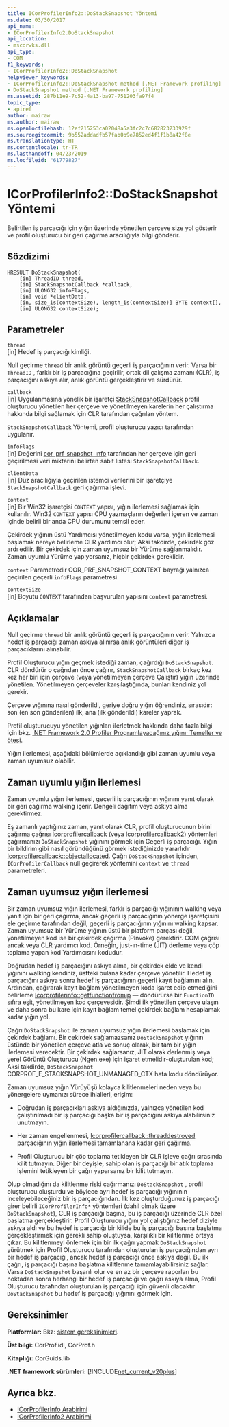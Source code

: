 ```yaml
---
title: ICorProfilerInfo2::DoStackSnapshot Yöntemi
ms.date: 03/30/2017
api_name:
- ICorProfilerInfo2.DoStackSnapshot
api_location:
- mscorwks.dll
api_type:
- COM
f1_keywords:
- ICorProfilerInfo2::DoStackSnapshot
helpviewer_keywords:
- ICorProfilerInfo2::DoStackSnapshot method [.NET Framework profiling]
- DoStackSnapshot method [.NET Framework profiling]
ms.assetid: 287b11e9-7c52-4a13-ba97-751203fa97f4
topic_type:
- apiref
author: mairaw
ms.author: mairaw
ms.openlocfilehash: 12ef215253ca02048a5a3fc2c7c682823233929f
ms.sourcegitcommit: 9b552addadfb57fab0b9e7852ed4f1f1b8a42f8e
ms.translationtype: HT
ms.contentlocale: tr-TR
ms.lasthandoff: 04/23/2019
ms.locfileid: "61779827"
---
```

# <a name="icorprofilerinfo2dostacksnapshot-method"></a>ICorProfilerInfo2::DoStackSnapshot Yöntemi
Belirtilen iş parçacığı için yığın üzerinde yönetilen çerçeve size yol gösterir ve profil oluşturucu bir geri çağırma aracılığıyla bilgi gönderir.  
  
## <a name="syntax"></a>Sözdizimi  
  
```  
HRESULT DoStackSnapshot(  
    [in] ThreadID thread,  
    [in] StackSnapshotCallback *callback,  
    [in] ULONG32 infoFlags,  
    [in] void *clientData,  
    [in, size_is(contextSize), length_is(contextSize)] BYTE context[],  
    [in] ULONG32 contextSize);  
```  
  
## <a name="parameters"></a>Parametreler  
 `thread`  
 [in] Hedef iş parçacığı kimliği.  
  
 Null geçirme `thread` bir anlık görüntü geçerli iş parçacığının verir. Varsa bir `ThreadID` , farklı bir iş parçacığına geçirilir, ortak dil çalışma zamanı (CLR), iş parçacığını askıya alır, anlık görüntü gerçekleştirir ve sürdürür.  
  
 `callback`  
 [in] Uygulanmasına yönelik bir işaretçi [StackSnapshotCallback](../../../../docs/framework/unmanaged-api/profiling/stacksnapshotcallback-function.md) profil oluşturucu yönetilen her çerçeve ve yönetilmeyen karelerin her çalıştırma hakkında bilgi sağlamak için CLR tarafından çağrılan yöntem.  
  
 `StackSnapshotCallback` Yöntemi, profil oluşturucu yazıcı tarafından uygulanır.  
  
 `infoFlags`  
 [in] Değerini [cor_prf_snapshot_ınfo](../../../../docs/framework/unmanaged-api/profiling/cor-prf-snapshot-info-enumeration.md) tarafından her çerçeve için geri geçirilmesi veri miktarını belirten sabit listesi `StackSnapshotCallback`.  
  
 `clientData`  
 [in] Düz aracılığıyla geçirilen istemci verilerini bir işaretçiye `StackSnapshotCallback` geri çağırma işlevi.  
  
 `context`  
 [in] Bir Win32 işaretçisi `CONTEXT` yapısı, yığın ilerlemesi sağlamak için kullanılır. Win32 `CONTEXT` yapısı CPU yazmaçların değerleri içeren ve zaman içinde belirli bir anda CPU durumunu temsil eder.  
  
 Çekirdek yığının üstü Yardımcısı yönetilmeyen kodu varsa, yığın ilerlemesi başlamak nereye belirleme CLR yardımcı olur; Aksi takdirde, çekirdek göz ardı edilir. Bir çekirdek için zaman uyumsuz bir Yürüme sağlanmalıdır. Zaman uyumlu Yürüme yapıyorsanız, hiçbir çekirdek gereklidir.  
  
 `context` Parametredir COR_PRF_SNAPSHOT_CONTEXT bayrağı yalnızca geçirilen geçerli `infoFlags` parametresi.  
  
 `contextSize`  
 [in] Boyutu `CONTEXT` tarafından başvurulan yapısını `context` parametresi.  
  
## <a name="remarks"></a>Açıklamalar  
 Null geçirme `thread` bir anlık görüntü geçerli iş parçacığının verir. Yalnızca hedef iş parçacığı zaman askıya alınırsa anlık görüntüleri diğer iş parçacıklarını alınabilir.  
  
 Profil Oluşturucu yığın geçmek istediği zaman, çağırdığı `DoStackSnapshot`. CLR döndürür o çağrıdan önce çağırır, `StackSnapshotCallback` birkaç kez kez her biri için çerçeve (veya yönetilmeyen çerçeve Çalıştır) yığın üzerinde yönetilen. Yönetilmeyen çerçeveler karşılaştığında, bunları kendiniz yol gerekir.  
  
 Çerçeve yığınına nasıl gönderildi, geriye doğru yığın öğrendiniz, sırasıdır: son (en son gönderilen) ilk, ana (ilk gönderildi) kareler yaprak.  
  
 Profil oluşturucuyu yönetilen yığınları ilerletmek hakkında daha fazla bilgi için bkz. [.NET Framework 2.0 Profiler Programlayacağınız yığını: Temeller ve ötesi](https://go.microsoft.com/fwlink/?LinkId=73638).  
  
 Yığın ilerlemesi, aşağıdaki bölümlerde açıklandığı gibi zaman uyumlu veya zaman uyumsuz olabilir.  
  
## <a name="synchronous-stack-walk"></a>Zaman uyumlu yığın ilerlemesi  
 Zaman uyumlu yığın ilerlemesi, geçerli iş parçacığının yığınını yanıt olarak bir geri çağırma walking içerir. Dengeli dağıtım veya askıya alma gerektirmez.  
  
 Eş zamanlı yaptığınız zaman, yanıt olarak CLR, profil oluşturucunun birini çağırma çağrısı [Icorprofilercallback](../../../../docs/framework/unmanaged-api/profiling/icorprofilercallback-interface.md) (veya [Icorprofilercallback2](../../../../docs/framework/unmanaged-api/profiling/icorprofilercallback2-interface.md)) yöntemleri çağırmanızı `DoStackSnapshot` yığınını görmek için Geçerli iş parçacığı. Yığın bir bildirim gibi nasıl göründüğünü görmek istediğinizde yararlıdır [Icorprofilercallback::objectallocated](../../../../docs/framework/unmanaged-api/profiling/icorprofilercallback-objectallocated-method.md). Çağrı `DoStackSnapshot` içinden, `ICorProfilerCallback` null geçirerek yöntemini `context` ve `thread` parametreleri.  
  
## <a name="asynchronous-stack-walk"></a>Zaman uyumsuz yığın ilerlemesi  
 Bir zaman uyumsuz yığın ilerlemesi, farklı iş parçacığı yığınının walking veya yanıt için bir geri çağırma, ancak geçerli iş parçacığının yönerge işaretçisini ele geçirme tarafından değil, geçerli iş parçacığının yığınını walking kapsar. Zaman uyumsuz bir Yürüme yığının üstü bir platform parçası değil, yönetilmeyen kod ise bir çekirdek çağırma (PInvoke) gerektirir. COM çağrısı ancak veya CLR yardımcı kod. Örneğin, just-ın-time (JIT) derleme veya çöp toplama yapan kod Yardımcısını kodudur.  
  
 Doğrudan hedef iş parçacığını askıya alma, bir çekirdek elde ve kendi yığınını walking kendiniz, üstteki bulana kadar çerçeve yönetilir. Hedef iş parçacığını askıya sonra hedef iş parçacığının geçerli kayıt bağlamını alın. Ardından, çağırarak kayıt bağlam yönetilmeyen koda işaret edip etmediğini belirleme [Icorprofilerınfo::getfunctionfromıp](../../../../docs/framework/unmanaged-api/profiling/icorprofilerinfo-getfunctionfromip-method.md) — döndürürse bir `FunctionID` sıfıra eşit, yönetilmeyen kod çerçevesidir. Şimdi ilk yönetilen çerçeve ulaşın ve daha sonra bu kare için kayıt bağlam temel çekirdek bağlam hesaplamak kadar yığın yol.  
  
 Çağrı `DoStackSnapshot` ile zaman uyumsuz yığın ilerlemesi başlamak için çekirdek bağlamı. Bir çekirdek sağlamazsanız `DoStackSnapshot` yığının üstünde bir yönetilen çerçeve atla ve sonuç olarak, bir tam bir yığın ilerlemesi verecektir. Bir çekirdek sağlarsanız, JIT olarak derlenmiş veya yerel Görüntü Oluşturucu (Ngen.exe) için işaret etmelidir-oluşturulan kod; Aksi takdirde, `DoStackSnapshot` CORPROF_E_STACKSNAPSHOT_UNMANAGED_CTX hata kodu döndürüyor.  
  
 Zaman uyumsuz yığın Yürüyüşü kolayca kilitlenmeleri neden veya bu yönergelere uymanızı sürece ihlalleri, erişim:  
  
- Doğrudan iş parçacıkları askıya aldığınızda, yalnızca yönetilen kod çalıştırılmadı bir iş parçacığı başka bir iş parçacığını askıya alabilirsiniz unutmayın.  
  
- Her zaman engellenmesi, [Icorprofilercallback::threaddestroyed](../../../../docs/framework/unmanaged-api/profiling/icorprofilercallback-threaddestroyed-method.md) parçacığının yığın ilerlemesi tamamlanana kadar geri çağırma.  
  
- Profil Oluşturucu bir çöp toplama tetikleyen bir CLR işleve çağrı sırasında kilit tutmayın. Diğer bir deyişle, sahip olan iş parçacığı bir atık toplama işlemini tetikleyen bir çağrı yaparsanız bir kilit tutmayın.  
  
 Olup olmadığını da kilitlenme riski çağırmanızı `DoStackSnapshot` , profil oluşturucu oluşturdu ve böylece ayrı hedef iş parçacığı yığınının inceleyebileceğiniz bir iş parçacığından. İlk kez oluşturduğunuz iş parçacığı girer belirli `ICorProfilerInfo*` yöntemleri (dahil olmak üzere `DoStackSnapshot`), CLR iş parçacığı başına, bu iş parçacığı üzerinde CLR özel başlatma gerçekleştirir. Profil Oluşturucu yığını yol çalıştığınız hedef diziyle askıya aldı ve bu hedef iş parçacığı bir kilide bu iş parçacığı başına başlatma gerçekleştirmek için gerekli sahip oluştuysa, karşılıklı bir kilitlenme ortaya çıkar. Bu kilitlenmeyi önlemek için bir ilk çağrı yapmak `DoStackSnapshot` yürütmek için Profil Oluşturucu tarafından oluşturulan iş parçacığından ayrı bir hedef iş parçacığı, ancak hedef iş parçacığı önce askıya değil. Bu ilk çağrı, iş parçacığı başına başlatma kilitlenme tamamlayabilirsiniz sağlar. Varsa `DoStackSnapshot` başarılı olur ve en az bir çerçeve raporları bu noktadan sonra herhangi bir hedef iş parçacığı ve çağrı askıya alma, Profil Oluşturucu tarafından oluşturulan iş parçacığı için güvenli olacaktır `DoStackSnapshot` bu hedef iş parçacığı yığınını görmek için.  
  
## <a name="requirements"></a>Gereksinimler  
 **Platformlar:** Bkz: [sistem gereksinimleri](../../../../docs/framework/get-started/system-requirements.md).  
  
 **Üst bilgi:** CorProf.idl, CorProf.h  
  
 **Kitaplığı:** CorGuids.lib  
  
 **.NET framework sürümleri:** [!INCLUDE[net_current_v20plus](../../../../includes/net-current-v20plus-md.md)]  
  
## <a name="see-also"></a>Ayrıca bkz.

- [ICorProfilerInfo Arabirimi](../../../../docs/framework/unmanaged-api/profiling/icorprofilerinfo-interface.md)
- [ICorProfilerInfo2 Arabirimi](../../../../docs/framework/unmanaged-api/profiling/icorprofilerinfo2-interface.md)
